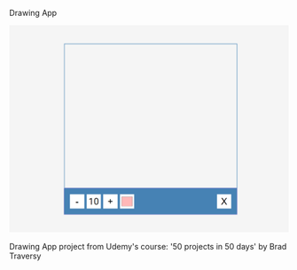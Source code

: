 Drawing App

![Design preview image for drawing app project](/images/preview-img.png)

Drawing App project from Udemy's course: '50 projects in 50 days' by Brad Traversy
